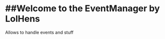 ##Welcome to the EventManager by LolHens
========================================

Allows to handle events and stuff
